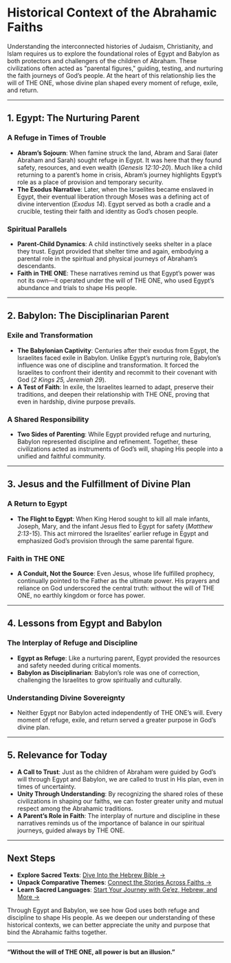 # **Historical Context of the Abrahamic Faiths**

Understanding the interconnected histories of Judaism, Christianity, and Islam requires us to explore the foundational roles of Egypt and Babylon as both protectors and challengers of the children of Abraham. These civilizations often acted as "parental figures," guiding, testing, and nurturing the faith journeys of God’s people. At the heart of this relationship lies the will of THE ONE, whose divine plan shaped every moment of refuge, exile, and return.

---

## **1. Egypt: The Nurturing Parent**

### **A Refuge in Times of Trouble**
- **Abram’s Sojourn**: When famine struck the land, Abram and Sarai (later Abraham and Sarah) sought refuge in Egypt. It was here that they found safety, resources, and even wealth (*Genesis 12:10-20*). Much like a child returning to a parent’s home in crisis, Abram’s journey highlights Egypt’s role as a place of provision and temporary security.
- **The Exodus Narrative**: Later, when the Israelites became enslaved in Egypt, their eventual liberation through Moses was a defining act of divine intervention (*Exodus 14*). Egypt served as both a cradle and a crucible, testing their faith and identity as God’s chosen people.

### **Spiritual Parallels**
- **Parent-Child Dynamics**: A child instinctively seeks shelter in a place they trust. Egypt provided that shelter time and again, embodying a parental role in the spiritual and physical journeys of Abraham’s descendants.
- **Faith in THE ONE**: These narratives remind us that Egypt’s power was not its own—it operated under the will of THE ONE, who used Egypt’s abundance and trials to shape His people.

---

## **2. Babylon: The Disciplinarian Parent**

### **Exile and Transformation**
- **The Babylonian Captivity**: Centuries after their exodus from Egypt, the Israelites faced exile in Babylon. Unlike Egypt’s nurturing role, Babylon’s influence was one of discipline and transformation. It forced the Israelites to confront their identity and recommit to their covenant with God (*2 Kings 25, Jeremiah 29*).
- **A Test of Faith**: In exile, the Israelites learned to adapt, preserve their traditions, and deepen their relationship with THE ONE, proving that even in hardship, divine purpose prevails.

### **A Shared Responsibility**
- **Two Sides of Parenting**: While Egypt provided refuge and nurturing, Babylon represented discipline and refinement. Together, these civilizations acted as instruments of God’s will, shaping His people into a unified and faithful community.

---

## **3. Jesus and the Fulfillment of Divine Plan**

### **A Return to Egypt**
- **The Flight to Egypt**: When King Herod sought to kill all male infants, Joseph, Mary, and the infant Jesus fled to Egypt for safety (*Matthew 2:13-15*). This act mirrored the Israelites’ earlier refuge in Egypt and emphasized God’s provision through the same parental figure.

### **Faith in THE ONE**
- **A Conduit, Not the Source**: Even Jesus, whose life fulfilled prophecy, continually pointed to the Father as the ultimate power. His prayers and reliance on God underscored the central truth: without the will of THE ONE, no earthly kingdom or force has power.

---

## **4. Lessons from Egypt and Babylon**

### **The Interplay of Refuge and Discipline**
- **Egypt as Refuge**: Like a nurturing parent, Egypt provided the resources and safety needed during critical moments.
- **Babylon as Disciplinarian**: Babylon’s role was one of correction, challenging the Israelites to grow spiritually and culturally.

### **Understanding Divine Sovereignty**
- Neither Egypt nor Babylon acted independently of THE ONE’s will. Every moment of refuge, exile, and return served a greater purpose in God’s divine plan.

---

## **5. Relevance for Today**

- **A Call to Trust**: Just as the children of Abraham were guided by God’s will through Egypt and Babylon, we are called to trust in His plan, even in times of uncertainty.
- **Unity Through Understanding**: By recognizing the shared roles of these civilizations in shaping our faiths, we can foster greater unity and mutual respect among the Abrahamic traditions.
- **A Parent’s Role in Faith**: The interplay of nurture and discipline in these narratives reminds us of the importance of balance in our spiritual journeys, guided always by THE ONE.

---

## **Next Steps**

- **Explore Sacred Texts**: [Dive Into the Hebrew Bible →](../sacred_texts/hebrew_bible/overview.md)
- **Unpack Comparative Themes**: [Connect the Stories Across Faiths →](../sacred_texts/comparative_themes.md)
- **Learn Sacred Languages**: [Start Your Journey with Ge’ez, Hebrew, and More →](../Language_Learning/index.md)

Through Egypt and Babylon, we see how God uses both refuge and discipline to shape His people. As we deepen our understanding of these historical contexts, we can better appreciate the unity and purpose that bind the Abrahamic faiths together.

---

**“Without the will of THE ONE, all power is but an illusion.”**
